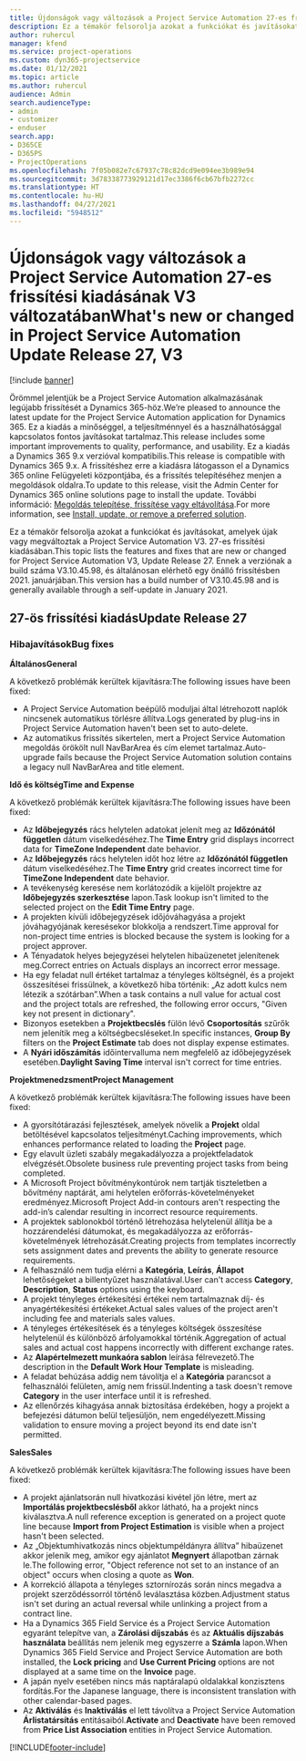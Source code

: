 ```yaml
---
title: Újdonságok vagy változások a Project Service Automation 27-es frissítési kiadásának V3 változatában
description: Ez a témakör felsorolja azokat a funkciókat és javításokat, amelyek elérhetők a Project Service Automation V3. 27-os frissítési kiadásában.
author: ruhercul
manager: kfend
ms.service: project-operations
ms.custom: dyn365-projectservice
ms.date: 01/12/2021
ms.topic: article
ms.author: ruhercul
audience: Admin
search.audienceType:
- admin
- customizer
- enduser
search.app:
- D365CE
- D365PS
- ProjectOperations
ms.openlocfilehash: 7f05b082e7c67937c78c82dcd9e094ee3b989e94
ms.sourcegitcommit: 3d78338773929121d17ec3386f6cb67bfb2272cc
ms.translationtype: HT
ms.contentlocale: hu-HU
ms.lasthandoff: 04/27/2021
ms.locfileid: "5948512"
---
```

# <a name="whats-new-or-changed-in-project-service-automation-update-release-27-v3"></a><span data-ttu-id="1348f-103">Újdonságok vagy változások a Project Service Automation 27-es frissítési kiadásának V3 változatában</span><span class="sxs-lookup"><span data-stu-id="1348f-103">What's new or changed in Project Service Automation Update Release 27, V3</span></span>

[!include [banner](../includes/psa-now-project-operations.md)]

<span data-ttu-id="1348f-104">Örömmel jelentjük be a Project Service Automation alkalmazásának legújabb frissítését a Dynamics 365-höz.</span><span class="sxs-lookup"><span data-stu-id="1348f-104">We’re pleased to announce the latest update for the Project Service Automation application for Dynamics 365.</span></span> <span data-ttu-id="1348f-105">Ez a kiadás a minőséggel, a teljesítménnyel és a használhatósággal kapcsolatos fontos javításokat tartalmaz.</span><span class="sxs-lookup"><span data-stu-id="1348f-105">This release includes some important improvements to quality, performance, and usability.</span></span> <span data-ttu-id="1348f-106">Ez a kiadás a Dynamics 365 9.x verzióval kompatibilis.</span><span class="sxs-lookup"><span data-stu-id="1348f-106">This release is compatible with Dynamics 365 9.x.</span></span> <span data-ttu-id="1348f-107">A frissítéshez erre a kiadásra látogasson el a Dynamics 365 online Felügyeleti központjába, és a frissítés telepítéséhez menjen a megoldások oldalra.</span><span class="sxs-lookup"><span data-stu-id="1348f-107">To update to this release, visit the Admin Center for Dynamics 365 online solutions page to install the update.</span></span> <span data-ttu-id="1348f-108">További információ: [Megoldás telepítése, frissítése vagy eltávolítása](/power-platform/admin/install-remove-preferred-solution).</span><span class="sxs-lookup"><span data-stu-id="1348f-108">For more information, see [Install, update, or remove a preferred solution](/power-platform/admin/install-remove-preferred-solution).</span></span>

<span data-ttu-id="1348f-109">Ez a témakör felsorolja azokat a funkciókat és javításokat, amelyek újak vagy megváltoztak a Project Service Automation V3. 27-es frissítési kiadásában.</span><span class="sxs-lookup"><span data-stu-id="1348f-109">This topic lists the features and fixes that are new or changed for Project Service Automation V3, Update Release 27.</span></span> <span data-ttu-id="1348f-110">Ennek a verziónak a build száma V3.10.45.98, és általánosan elérhető egy önálló frissítésben 2021. januárjában.</span><span class="sxs-lookup"><span data-stu-id="1348f-110">This version has a build number of V3.10.45.98 and is generally available through a self-update in January 2021.</span></span>

## <a name="update-release-27"></a><span data-ttu-id="1348f-111">27-ös frissítési kiadás</span><span class="sxs-lookup"><span data-stu-id="1348f-111">Update Release 27</span></span>

### <a name="bug-fixes"></a><span data-ttu-id="1348f-112">Hibajavítások</span><span class="sxs-lookup"><span data-stu-id="1348f-112">Bug fixes</span></span>

<span data-ttu-id="1348f-113">**Általános**</span><span class="sxs-lookup"><span data-stu-id="1348f-113">**General**</span></span>

<span data-ttu-id="1348f-114">A következő problémák kerültek kijavításra:</span><span class="sxs-lookup"><span data-stu-id="1348f-114">The following issues have been fixed:</span></span>

- <span data-ttu-id="1348f-115">A Project Service Automation beépülő moduljai által létrehozott naplók nincsenek automatikus törlésre állítva.</span><span class="sxs-lookup"><span data-stu-id="1348f-115">Logs generated by plug-ins in Project Service Automation haven't been set to auto-delete.</span></span>
- <span data-ttu-id="1348f-116">Az automatikus frissítés sikertelen, mert a Project Service Automation megoldás örökölt null NavBarArea és cím elemet tartalmaz.</span><span class="sxs-lookup"><span data-stu-id="1348f-116">Auto-upgrade fails because the Project Service Automation solution contains a legacy null NavBarArea and title element.</span></span>

<span data-ttu-id="1348f-117">**Idő és költség**</span><span class="sxs-lookup"><span data-stu-id="1348f-117">**Time and Expense**</span></span>

<span data-ttu-id="1348f-118">A következő problémák kerültek kijavításra:</span><span class="sxs-lookup"><span data-stu-id="1348f-118">The following issues have been fixed:</span></span>

- <span data-ttu-id="1348f-119">Az **Időbejegyzés** rács helytelen adatokat jelenít meg az **Időzónától független** dátum viselkedéséhez.</span><span class="sxs-lookup"><span data-stu-id="1348f-119">The **Time Entry** grid displays incorrect data for **TimeZone Independent** date behavior.</span></span>
- <span data-ttu-id="1348f-120">Az **Időbejegyzés** rács helytelen időt hoz létre az **Időzónától független** dátum viselkedéséhez.</span><span class="sxs-lookup"><span data-stu-id="1348f-120">The **Time Entry** grid creates incorrect time for **TimeZone Independent** date behavior.</span></span>
- <span data-ttu-id="1348f-121">A tevékenység keresése nem korlátozódik a kijelölt projektre az **Időbejegyzés szerkesztése** lapon.</span><span class="sxs-lookup"><span data-stu-id="1348f-121">Task lookup isn't limited to the selected project on the **Edit Time Entry** page.</span></span>
- <span data-ttu-id="1348f-122">A projekten kívüli időbejegyzések időjóváhagyása a projekt jóváhagyójának keresésekor blokkolja a rendszert.</span><span class="sxs-lookup"><span data-stu-id="1348f-122">Time approval for non-project time entries is blocked because the system is looking for a project approver.</span></span>
- <span data-ttu-id="1348f-123">A Tényadatok helyes bejegyzései helytelen hibaüzenetet jelenítenek meg.</span><span class="sxs-lookup"><span data-stu-id="1348f-123">Correct entries on Actuals displays an incorrect error message.</span></span>
- <span data-ttu-id="1348f-124">Ha egy feladat null értéket tartalmaz a tényleges költségnél, és a projekt összesítései frissülnek, a következő hiba történik: „Az adott kulcs nem létezik a szótárban”.</span><span class="sxs-lookup"><span data-stu-id="1348f-124">When a task contains a null value for actual cost and the project totals are refreshed, the following error occurs, "Given key not present in dictionary".</span></span>
- <span data-ttu-id="1348f-125">Bizonyos esetekben a **Projektbecslés** fülön lévő **Csoportosítás** szűrők nem jelenítik meg a költségbecsléseket.</span><span class="sxs-lookup"><span data-stu-id="1348f-125">In specific instances, **Group By** filters on the **Project Estimate** tab does not display expense estimates.</span></span>
- <span data-ttu-id="1348f-126">A **Nyári időszámítás** időintervalluma nem megfelelő az időbejegyzések esetében.</span><span class="sxs-lookup"><span data-stu-id="1348f-126">**Daylight Saving Time** interval isn't correct for time entries.</span></span>

<span data-ttu-id="1348f-127">**Projektmenedzsment**</span><span class="sxs-lookup"><span data-stu-id="1348f-127">**Project Management**</span></span>

<span data-ttu-id="1348f-128">A következő problémák kerültek kijavításra:</span><span class="sxs-lookup"><span data-stu-id="1348f-128">The following issues have been fixed:</span></span>

- <span data-ttu-id="1348f-129">A gyorsítótárazási fejlesztések, amelyek növelik a **Projekt** oldal betöltésével kapcsolatos teljesítményt.</span><span class="sxs-lookup"><span data-stu-id="1348f-129">Caching improvements, which enhances performance related to loading the **Project** page.</span></span>
- <span data-ttu-id="1348f-130">Egy elavult üzleti szabály megakadályozza a projektfeladatok elvégzését.</span><span class="sxs-lookup"><span data-stu-id="1348f-130">Obsolete business rule preventing project tasks from being completed.</span></span>
- <span data-ttu-id="1348f-131">A Microsoft Project bővítménykontúrok nem tartják tiszteletben a bővítmény naptárát, ami helytelen erőforrás-követelményeket eredményez.</span><span class="sxs-lookup"><span data-stu-id="1348f-131">Microsoft Project Add-in contours aren't respecting the add-in’s calendar resulting in incorrect resource requirements.</span></span>
- <span data-ttu-id="1348f-132">A projektek sablonokból történő létrehozása helytelenül állítja be a hozzárendelési dátumokat, és megakadályozza az erőforrás-követelmények létrehozását.</span><span class="sxs-lookup"><span data-stu-id="1348f-132">Creating projects from templates incorrectly sets assignment dates and prevents the ability to generate resource requirements.</span></span>
- <span data-ttu-id="1348f-133">A felhasználó nem tudja elérni a **Kategória**, **Leírás**, **Állapot** lehetőségeket a billentyűzet használatával.</span><span class="sxs-lookup"><span data-stu-id="1348f-133">User can't access **Category**, **Description**, **Status** options using the keyboard.</span></span>
- <span data-ttu-id="1348f-134">A projekt tényleges értékesítési értékei nem tartalmaznak díj- és anyagértékesítési értékeket.</span><span class="sxs-lookup"><span data-stu-id="1348f-134">Actual sales values of the project aren't including fee and materials sales values.</span></span>
- <span data-ttu-id="1348f-135">A tényleges értékesítések és a tényleges költségek összesítése helytelenül és különböző árfolyamokkal történik.</span><span class="sxs-lookup"><span data-stu-id="1348f-135">Aggregation of actual sales and actual cost happens incorrectly with different exchange rates.</span></span>
- <span data-ttu-id="1348f-136">Az **Alapértelmezett munkaóra sablon** leírása félrevezető.</span><span class="sxs-lookup"><span data-stu-id="1348f-136">The description in the **Default Work Hour Template** is misleading.</span></span>
- <span data-ttu-id="1348f-137">A feladat behúzása addig nem távolítja el a **Kategória** parancsot a felhasználói felületen, amíg nem frissül.</span><span class="sxs-lookup"><span data-stu-id="1348f-137">Indenting a task doesn't remove **Category** in the user interface until it is refreshed.</span></span>
- <span data-ttu-id="1348f-138">Az ellenőrzés kihagyása annak biztosítása érdekében, hogy a projekt a befejezési dátumon belül teljesüljön, nem engedélyezett.</span><span class="sxs-lookup"><span data-stu-id="1348f-138">Missing validation to ensure moving a project beyond its end date isn't permitted.</span></span>

<span data-ttu-id="1348f-139">**Sales**</span><span class="sxs-lookup"><span data-stu-id="1348f-139">**Sales**</span></span>

<span data-ttu-id="1348f-140">A következő problémák kerültek kijavításra:</span><span class="sxs-lookup"><span data-stu-id="1348f-140">The following issues have been fixed:</span></span>

- <span data-ttu-id="1348f-141">A projekt ajánlatsorán null hivatkozási kivétel jön létre, mert az **Importálás projektbecslésből** akkor látható, ha a projekt nincs kiválasztva.</span><span class="sxs-lookup"><span data-stu-id="1348f-141">A null reference exception is generated on a project quote line because **Import from Project Estimation** is visible when a project hasn't been selected.</span></span>
- <span data-ttu-id="1348f-142">Az „Objektumhivatkozás nincs objektumpéldányra állítva” hibaüzenet akkor jelenik meg, amikor egy ajánlatot **Megnyert** állapotban zárnak le.</span><span class="sxs-lookup"><span data-stu-id="1348f-142">The following error, "Object reference not set to an instance of an object" occurs when closing a quote as **Won**.</span></span>
- <span data-ttu-id="1348f-143">A korrekció állapota a tényleges sztornírozás során nincs megadva a projekt szerződéssorról történő leválasztása közben.</span><span class="sxs-lookup"><span data-stu-id="1348f-143">Adjustment status isn't set during an actual reversal while unlinking a project from a contract line.</span></span>
- <span data-ttu-id="1348f-144">Ha a Dynamics 365 Field Service és a Project Service Automation egyaránt telepítve van, a **Zárolási díjszabás** és az **Aktuális díjszabás használata** beállítás nem jelenik meg egyszerre a **Számla** lapon.</span><span class="sxs-lookup"><span data-stu-id="1348f-144">When Dynamics 365 Field Service and Project Service Automation are both installed, the **Lock pricing** and **Use Current Pricing** options are not displayed at a same time on the **Invoice** page.</span></span>
- <span data-ttu-id="1348f-145">A japán nyelv esetében nincs más naptáralapú oldalakkal konzisztens fordítás.</span><span class="sxs-lookup"><span data-stu-id="1348f-145">For the Japanese language, there is inconsistent translation with other calendar-based pages.</span></span>
- <span data-ttu-id="1348f-146">Az **Aktiválás** és **Inaktiválás** el lett távolítva a Project Service Automation **Árlistatársítás** entitásaiból.</span><span class="sxs-lookup"><span data-stu-id="1348f-146">**Activate** and **Deactivate** have been removed from **Price List Association** entities in Project Service Automation.</span></span>


[!INCLUDE[footer-include](../includes/footer-banner.md)]